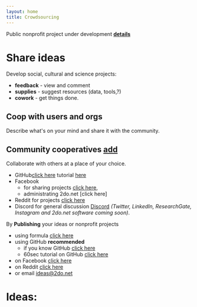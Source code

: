 ```yaml
---
layout: home
title: Crowdsourcing
---
```


Public nonprofit project under development **[details](/2020/06/27/2do.net)**

# Share ideas
Develop social, cultural and science projects: 
* **feedback** - view and comment
* **supplies** - suggest resources (data, tools,?)
* **cowork** - get things done.

## Coop with users and orgs
Describe what's on your mind and share it with the community.

## Community cooperatives [add](/add) 
Collaborate with others at a place of your choice.
* GitHub[click here](https://github.com/2donet) tutorial [here](/tutorial-for-github) 
* Facebook
    * for sharing projects [click here](https://www.facebook.com/groups/2donet), 
    * administrating 2do.net [click here]
* Reddit for projects [click here](https://www.reddit.com/r/2donet) 
* Discord for general discussion [Discord](https://discord.gg/sYPgWPa) *(Twitter, LinkedIn, ResearchGate, Instagram and 2do.net software coming soon)*.

By **Publishing** your ideas or nonprofit projects
* using formula [click here]() 
* using GitHub **recommended**
    * if you know GitHub [click here]() 
    * 60sec tutorial on GitHub [click here]() 
* on Facebook [click here]() 
* on Reddit [click here]() 
* or email ideas@2do.net

# Ideas:
